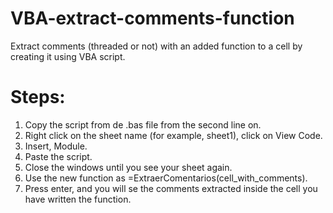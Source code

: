 # VBA-extract-comments-function
Extract comments (threaded or not) with an added function to a cell by creating it using VBA script.
# Steps:
1) Copy the script from de .bas file from the second line on.
2) Right click on the sheet name (for example, sheet1), click on View Code.
3) Insert, Module.
4) Paste the script.
5) Close the windows until you see your sheet again.
6) Use the new function as =ExtraerComentarios(cell_with_comments).
7) Press enter, and you will se the comments extracted inside the cell you have written the function.
